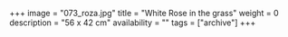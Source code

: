 +++
image = "073_roza.jpg"
title = "White Rose in the grass"
weight = 0
description = "56 x 42 cm"
availability = ""
tags = ["archive"]
+++
